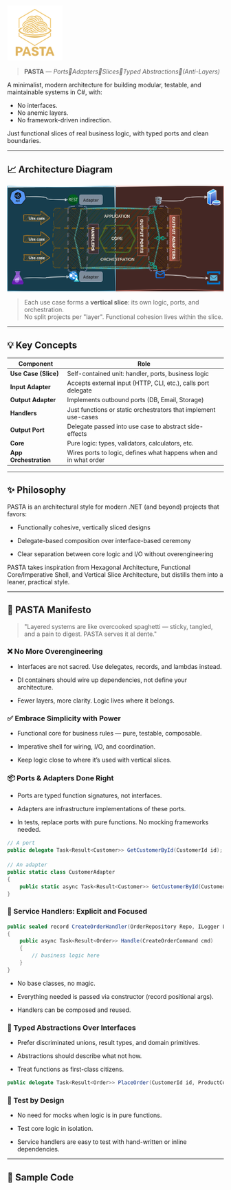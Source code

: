 ![PASTA logo](./assets/pasta_logo_small.png)

> **PASTA** — _Ports🔹Adapters🔹Slices🔹Typed Abstractions🔹(Anti-Layers)_

A minimalist, modern architecture for building modular, testable, and maintainable systems in C#, with:
- No interfaces.
- No anemic layers.
- No framework-driven indirection.

Just functional slices of real business logic, with typed ports and clean boundaries.

---

## 📈 Architecture Diagram

![PASTA Architecture Diagram](./assets/PASTA-t-d.png)

> Each use case forms a **vertical slice**: its own logic, ports, and orchestration.  
> No split projects per "layer". Functional cohesion lives within the slice.

---

## 💡 Key Concepts

| Component             | Role                                                              |
| --------------------- | ----------------------------------------------------------------- |
| **Use Case (Slice)**  | Self-contained unit: handler, ports, business logic               |
| **Input Adapter**     | Accepts external input (HTTP, CLI, etc.), calls port delegate     |
| **Output Adapter**    | Implements outbound ports (DB, Email, Storage)                    |
| **Handlers**          | Just functions or static orchestrators that implement use-cases   |
| **Output Port**       | Delegate passed into use case to abstract side-effects            |
| **Core**              | Pure logic: types, validators, calculators, etc.                  |
| **App Orchestration** | Wires ports to logic, defines what happens when and in what order |

---

## ✨ Philosophy

PASTA is an architectural style for modern .NET (and beyond) projects that favors:

* Functionally cohesive, vertically sliced designs

* Delegate-based composition over interface-based ceremony

* Clear separation between core logic and I/O without overengineering

PASTA takes inspiration from Hexagonal Architecture, Functional Core/Imperative Shell, and Vertical Slice Architecture, but distills them into a leaner, practical style.

---

## 📜 PASTA Manifesto

> "Layered systems are like overcooked spaghetti — sticky, tangled, and a pain to digest. PASTA serves it al dente."

### ❌ No More Overengineering

* Interfaces are not sacred. Use delegates, records, and lambdas instead.

* DI containers should wire up dependencies, not define your architecture.

* Fewer layers, more clarity. Logic lives where it belongs.

### ✅ Embrace Simplicity with Power

* Functional core for business rules — pure, testable, composable.

* Imperative shell for wiring, I/O, and coordination.

* Keep logic close to where it’s used with vertical slices.

### 📦 Ports & Adapters Done Right

* Ports are typed function signatures, not interfaces.

* Adapters are infrastructure implementations of these ports.

* In tests, replace ports with pure functions. No mocking frameworks needed.

```csharp
// A port
public delegate Task<Result<Customer>> GetCustomerById(CustomerId id);

// An adapter
public static class CustomerAdapter
{
    public static async Task<Result<Customer>> GetCustomerById(CustomerId id) => ...
}
```

### 🧩 Service Handlers: Explicit and Focused

```csharp
public sealed record CreateOrderHandler(OrderRepository Repo, ILogger Log)
{
    public async Task<Result<Order>> Handle(CreateOrderCommand cmd)
    {
        // business logic here
    }
}
```
* No base classes, no magic.

* Everything needed is passed via constructor (record positional args).

* Handlers can be composed and reused.

### 🧠 Typed Abstractions Over Interfaces

* Prefer discriminated unions, result types, and domain primitives.

* Abstractions should describe what not how.

* Treat functions as first-class citizens.

```csharp
public delegate Task<Result<Order>> PlaceOrder(CustomerId id, ProductCode code);
```

### 🧪 Test by Design

* No need for mocks when logic is in pure functions.

* Test core logic in isolation.

* Service handlers are easy to test with hand-written or inline dependencies.
---

## 🧪 Sample Code